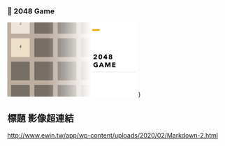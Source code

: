 ### 🌿 2048  Game 
[![N|Solid](https://raw.githubusercontent.com/SuWeizhe1124/-image/refs/heads/main/2048%20(2).png)](https://github.com/SuWeizhe1124/2048))

## 標題  影像超連結
http://www.ewin.tw/app/wp-content/uploads/2020/02/Markdown-2.html
